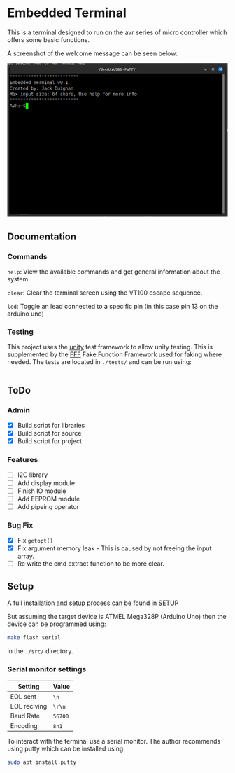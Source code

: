 # Embedded Terminal

This is a terminal designed to run on the avr series of micro controller which offers some basic functions.

A screenshot of the welcome message can be seen below:

![The embedded terminal welcome](./doc/screenshots/Embedded-Terminal-Welcome.png)

## Documentation

### Commands

`help`: View the available commands and get general information about the system.

`clear`: Clear the terminal screen using the VT100 escape sequence.

`led`: Toggle an lead connected to a specific pin (in this case pin 13 on the arduino uno)

### Testing

This project uses the [unity](https://github.com/ThrowTheSwitch/Unity) test framework to allow unity testing. This is supplemented by the [FFF](https://github.com/meekrosoft/fff) Fake Function Framework used for faking where needed. The tests are located in `./tests/` and can be run using:

```bash

```

## ToDo

### Admin

- [x] Build script for libraries
- [x] Build script for source
- [x] Build script for project

### Features

- [ ] I2C library
- [ ] Add display module
- [ ] Finish IO module
- [ ] Add EEPROM module
- [ ] Add pipeing operator

### Bug Fix

- [x] Fix `getopt()`
- [x] Fix argument memory leak - This is caused by not freeing the input array.
- [ ] Re write the cmd extract function to be more clear.

## Setup

A full installation and setup process can be found in [SETUP](./SETUP.md)

But assuming the target device is ATMEL Mega328P (Arduino Uno) then the device can be programmed using:

```bash
make flash serial
```

in the `./src/` directory.

### Serial monitor settings

| Setting | Value |
| ------ | --------- |
| EOL sent | `\n` |
| EOL reciving | `\r\n` |
| Baud Rate | `56700` |
| Encoding | `8n1` |

To interact with the terminal use a serial monitor. The author recommends using putty which can be installed using:

```bash
sudo apt install putty
```
